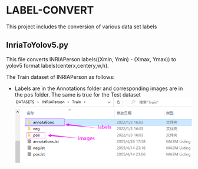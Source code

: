# LABEL-CONVERT
This project includes the conversion of various data set labels
## InriaToYolov5.py
This file converts INRIAPerson labels((Xmin, Ymin) - (Xmax, Ymax)) to yolov5 format labels(centerx,centery,w,h).  

The Train dataset of INRIAPerson as follows: 
- Labels are in the Annotations folder and corresponding images are in the pos folder. The same is true for the Test dataset
![image](https://github.com/JIHON/LABEL-CONVERT/blob/main/img/Inria.png)
